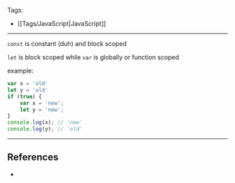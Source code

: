 Tags:
- [[Tags/JavaScript|JavaScript]]
---
`const` is constant (duh) and block scoped

`let` is block scoped while `var` is globally or function scoped

example:
```javascript
var x = 'old'
let y = 'old'
if (true) {
	var x = 'new';
	let y = 'new';
}
console.log(x); // 'new'
console.log(y); // 'old'
```

---
## References
- 